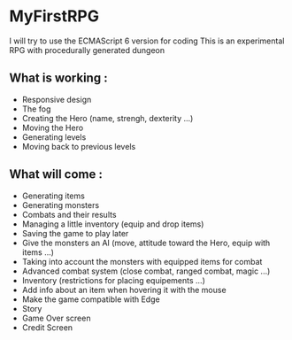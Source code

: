 MyFirstRPG
==========
I will try to use the ECMAScript 6 version for coding
This is an experimental RPG with procedurally generated dungeon

What is working :
---------------
- Responsive design
- The fog
- Creating the Hero (name, strengh, dexterity ...)
- Moving the Hero
- Generating levels
- Moving back to previous levels

What will come :
--------------
- Generating items
- Generating monsters
- Combats and their results
- Managing a little inventory (equip and drop items)
- Saving the game to play later
- Give the monsters an AI (move, attitude toward the Hero, equip with items ...)
- Taking into account the monsters with equipped items for combat
- Advanced combat system (close combat, ranged combat, magic ...)
- Inventory (restrictions for placing equipements ...)
- Add info about an item when hovering it with the mouse
- Make the game compatible with Edge
- Story
- Game Over screen
- Credit Screen
